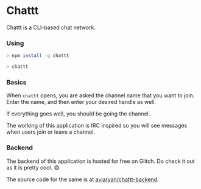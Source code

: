 # Chattt

Chattt is a CLI-based chat network.


### Using

```sh
> npm install -g chattt

> chattt
```


### Basics

When `chattt` opens, you are asked the channel name that you want to join. Enter the name, and then enter your desired handle as well.

If everything goes well, you should be going the channel.

The working of this application is IRC inspired so you will see messages when users join or leave a channel.


### Backend

The backend of this application is hosted for free on Glitch. 
Do check it out as it is pretty cool. 😄

The source code for the same is at [aviaryan/chattt-backend](https://github.com/aviaryan/chattt-backend).

